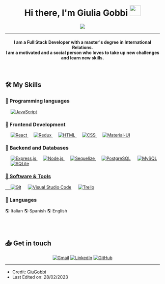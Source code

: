 

<h1 align="center">Hi there, I'm Giulia Gobbi <img src="https://media.giphy.com/media/hvRJCLFzcasrR4ia7z/giphy.gif" width="35"></h1>
<p align="center">
  <a href="https://github.com/DenverCoder1/readme-typing-svg"><img src="https://readme-typing-svg.herokuapp.com?lines=Full+Stack+Web+Developer;Always%20learning%20new%20things&center=true&width=500&height=50"></a>
</p>
<hr/>
<h4 align="center">I am a Full Stack Developer with a master's degree in International Relations. <br>
I am a motivated and a social person who loves to take up new challenges and learn new skills.</h4>
<br>

## 🛠️ My Skills

### 📌 Programming languages

<p align="left"> 
  &emsp;
  <a href="https://developer.mozilla.org/en-US/docs/Web/JavaScript" target="_blank"> 
     <img alt="JavaScript" src="https://img.shields.io/badge/JavaScript-323330?style=for-the-badge&logo=javascript&logoColor=F7DF1E">
   </a>
</p>

### 📌 Frontend Development
<p align="left"> 
  &emsp;
  <a href="https://reactjs.org" target="_blank"> 
    <img alt="React" src="https://img.shields.io/badge/React-20232A?style=for-the-badge&logo=react&logoColor=61DAFB"/>
  </a>
  &emsp;
  <a href="https://redux.js.org/" target="_blank"> 
    <img alt="Redux" src="https://img.shields.io/badge/Redux-593D88?style=for-the-badge&logo=redux&logoColor=white"/>
  </a>
  &emsp; 
  <a href="https://www.w3.org/html/" target="_blank"> 
   <img alt="HTML" src="https://img.shields.io/badge/HTML5-E34F26?style=for-the-badge&logo=html5&logoColor=white">
  </a>   
  &emsp;
  <a href="https://www.w3schools.com/css/" target="_blank">
    <img alt="CSS" src="https://img.shields.io/badge/CSS-239120?&style=for-the-badge&logo=css3&logoColor=white">
  </a> 
  &emsp;
  <a href="https://mui.com" target="_blank"> 
    <img alt="Material-UI" src="https://img.shields.io/badge/Material--UI-0081CB?style=for-the-badge&logo=material-ui&logoColor=white"/>
  </a>
</p>

### 📌 Backend and Databases
<p align="left">
   &emsp;
    <a href="https://expressjs.com/"><img alt="Express.js" src ="https://img.shields.io/badge/Express.js-404D59?style=for-the-badge"/>
    </a>
   &emsp;
    <a href="https://nodejs.org/"><img alt="Node.js" src ="https://img.shields.io/badge/Node.js-43853D?style=for-the-badge&logo=node.js&logoColor=white"/>
    </a>
    &emsp;
    <a href="https://sequelize.org/"><img alt="Sequelize" src ="https://img.shields.io/badge/sequelize-323330?style=for-the-badge&logo=sequelize&logoColor=blue"/>
    </a>
  &emsp;
    <a href="https://www.postgresql.org/"><img alt="PostgreSQL" src="https://img.shields.io/badge/PostgreSQL-316192?style=for-the-badge&logo=postgresql&logoColor=white"></a>
  &emsp;
    <a href="https://www.mysql.com/"><img alt="MySQL" src="https://img.shields.io/badge/MySQL-00000F?style=for-the-badge&logo=mysql&logoColor=white"></a>
  &emsp;
    <a href="https://www.sqlite.org/"><img alt="SQLite" src ="https://img.shields.io/badge/SQLite-07405E?style=for-the-badge&logo=sqlite&logoColor=white"/
    </a>
 </p>

   ### 📌 Software & Tools
<p>
  &emsp;
    <a href="#"><img alt="Git" src="https://img.shields.io/badge/GIT-E44C30?style=for-the-badge&logo=git&logoColor=white"></a>
  &emsp;
    <a href="#"><img alt="Visual Studio Code" src="https://img.shields.io/badge/Visual_Studio_Code-0078D4?style=for-the-badge&logo=visual%20studio%20code&logoColor=white"></a>
  &emsp;
    <a href="#"><img alt="Trello" src="https://img.shields.io/badge/Trello-0052CC?style=for-the-badge&logo=trello&logoColor=white"></a>
  &emsp;
</p>

 ### 📌 Languages 
<p>
  🌎 Italian
  🌎 Spanish
  🌎 English
</p>

<br/>


<br/>

## 📥 Get in touch 
<p align="center">
	<a href="mailto:gobbi.giulia22@gmail.com"><img src="https://img.shields.io/badge/Gmail-D14836?style=for-the-badge&logo=gmail&logoColor=white" alt="Gmail"/></a>
  	<a href="https://www.linkedin.com/in/giulia-gobbi-a397b625a/"><img src="https://img.shields.io/badge/LinkedIn-0077B5?style=for-the-badge&logo=linkedin&logoColor=white" alt="LinkedIn"/></a>
	<a href="https://github.com/GiuGobbi"><img src="https://img.shields.io/badge/GitHub-100000?style=for-the-badge&logo=github&logoColor=white" alt="GitHub"/></a>	
</p>

<hr/>

* Credit: [GiuGobbi](https://github.com/GiuGobbi)
* Last Edited on: 28/02/2023



